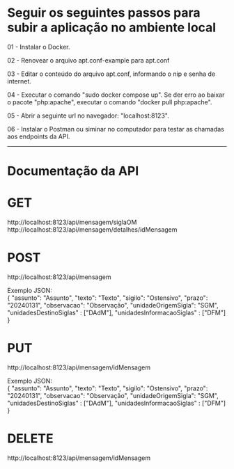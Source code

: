# Seguir os seguintes passos para subir a aplicação no ambiente local

01 - Instalar o Docker.

02 - Renovear o arquivo apt.conf-example para apt.conf

03 - Editar o conteúdo do arquivo apt.conf, informando o nip e senha de internet.

04 - Executar o comando "sudo docker compose up". Se der erro ao baixar o pacote "php:apache", executar o comando "docker pull php:apache".

05 - Abrir a seguinte url no navegador: "localhost:8123".

06 - Instalar o Postman ou siminar no computador para testar as chamadas aos endpoints da API.

------------------------
# Documentação da API

# GET
http://localhost:8123/api/mensagem/siglaOM
http://localhost:8123/api/mensagem/detalhes/idMensagem

# POST
http://localhost:8123/api/mensagem

Exemplo JSON: <br />
{
    "assunto": "Assunto",
    "texto": "Texto",
    "sigilo": "Ostensivo",
    "prazo": "20240131",
    "observacao": "Observação",
    "unidadeOrigemSigla": "SGM",
    "unidadesDestinoSiglas" : ["DAdM"],
    "unidadesInformacaoSiglas" : ["DFM"]
}

# PUT
http://localhost:8123/api/mensagem/idMensagem

Exemplo JSON: <br />
{
    "assunto": "Assunto",
    "texto": "Texto",
    "sigilo": "Ostensivo",
    "prazo": "20240131",
    "observacao": "Observação",
    "unidadeOrigemSigla": "SGM",
    "unidadesDestinoSiglas" : ["DAdM"],
    "unidadesInformacaoSiglas" : ["DFM"]
}

# DELETE
http://localhost:8123/api/mensagem/idMensagem

